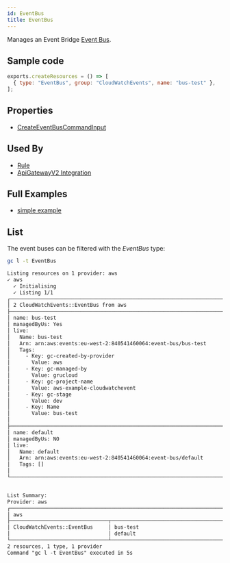 ```yaml
---
id: EventBus
title: EventBus
---
```


Manages an Event Bridge [Event Bus](https://console.aws.amazon.com/events/home?#/eventbuses).

## Sample code

```js
exports.createResources = () => [
  { type: "EventBus", group: "CloudWatchEvents", name: "bus-test" },
];
```

## Properties

- [CreateEventBusCommandInput](https://docs.aws.amazon.com/AWSJavaScriptSDK/v3/latest/clients/client-cloudwatch-events/interfaces/createeventbuscommandinput.html)

## Used By

- [Rule](./Rule.md)
- [ApiGatewayV2 Integration](../ApiGatewayV2/Integration.md)

## Full Examples

- [simple example](https://github.com/grucloud/grucloud/tree/main/examples/aws/CloudWatchEvent/event)

## List

The event buses can be filtered with the _EventBus_ type:

```sh
gc l -t EventBus
```

```txt
Listing resources on 1 provider: aws
✓ aws
  ✓ Initialising
  ✓ Listing 1/1
┌─────────────────────────────────────────────────────────────────────────────┐
│ 2 CloudWatchEvents::EventBus from aws                                       │
├─────────────────────────────────────────────────────────────────────────────┤
│ name: bus-test                                                              │
│ managedByUs: Yes                                                            │
│ live:                                                                       │
│   Name: bus-test                                                            │
│   Arn: arn:aws:events:eu-west-2:840541460064:event-bus/bus-test             │
│   Tags:                                                                     │
│     - Key: gc-created-by-provider                                           │
│       Value: aws                                                            │
│     - Key: gc-managed-by                                                    │
│       Value: grucloud                                                       │
│     - Key: gc-project-name                                                  │
│       Value: aws-example-cloudwatchevent                                    │
│     - Key: gc-stage                                                         │
│       Value: dev                                                            │
│     - Key: Name                                                             │
│       Value: bus-test                                                       │
│                                                                             │
├─────────────────────────────────────────────────────────────────────────────┤
│ name: default                                                               │
│ managedByUs: NO                                                             │
│ live:                                                                       │
│   Name: default                                                             │
│   Arn: arn:aws:events:eu-west-2:840541460064:event-bus/default              │
│   Tags: []                                                                  │
│                                                                             │
└─────────────────────────────────────────────────────────────────────────────┘


List Summary:
Provider: aws
┌────────────────────────────────────────────────────────────────────────┐
│ aws                                                                    │
├────────────────────────────────┬───────────────────────────────────────┤
│ CloudWatchEvents::EventBus     │ bus-test                              │
│                                │ default                               │
└────────────────────────────────┴───────────────────────────────────────┘
2 resources, 1 type, 1 provider
Command "gc l -t EventBus" executed in 5s
```
